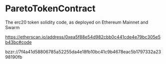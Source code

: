 # ParetoTokenContract
The erc20 token solidity code, as deployed on Ethereum Mainnet and Swarm

https://etherscan.io/address/0xea5f88e54d982cbb0c441cde4e79bc305e5b43bc#code

bzzr://7f4a41d58806785a52255da4e18fb10bc41c9b4678eac5b1797332a2398190fb
